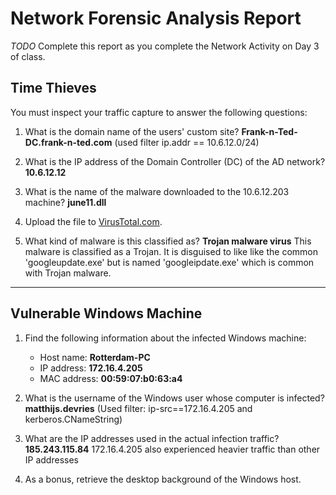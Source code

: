 # Network Forensic Analysis Report

_TODO_ Complete this report as you complete the Network Activity on Day 3 of class.

## Time Thieves 
You must inspect your traffic capture to answer the following questions:

1. What is the domain name of the users' custom site?
**Frank-n-Ted-DC.frank-n-ted.com**
(used filter ip.addr == 10.6.12.0/24)

2. What is the IP address of the Domain Controller (DC) of the AD network?
**10.6.12.12**

3. What is the name of the malware downloaded to the 10.6.12.203 machine?
**june11.dll**

4. Upload the file to [VirusTotal.com](https://www.virustotal.com/gui/). 
5. What kind of malware is this classified as?
**Trojan malware virus**
This malware is classified as a Trojan.
It is disguised to like like the common 'googleupdate.exe' but is named 'googleipdate.exe' which is common with Trojan malware.

---

## Vulnerable Windows Machine

1. Find the following information about the infected Windows machine:
    - Host name: **Rotterdam-PC**
    - IP address: **172.16.4.205**
    - MAC address: **00:59:07:b0:63:a4**
    
2. What is the username of the Windows user whose computer is infected?
**matthijs.devries**
(Used filter: ip-src==172.16.4.205 and kerberos.CNameString)

3. What are the IP addresses used in the actual infection traffic?
**185.243.115.84**
172.16.4.205 also experienced heavier traffic than other IP addresses

4. As a bonus, retrieve the desktop background of the Windows host.


